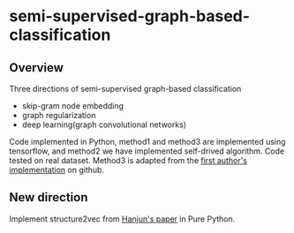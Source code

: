 # semi-supervised-graph-based-classification
## Overview
Three directions of semi-supervised graph-based classification
* skip-gram node embedding
* graph regularization
* deep learning(graph convolutional networks)

Code implemented in Python, method1 and method3 are implemented using tensorflow, and method2 we have implemented self-drived algorithm. Code tested on real dataset. Method3 is adapted from the [first author's implementation](https://github.com/tkipf/gcn) on github.

## New direction
Implement structure2vec from [Hanjun's paper](https://arxiv.org/abs/1603.05629) in Pure Python.

